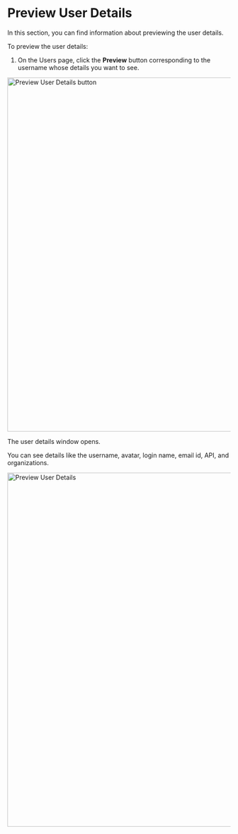 # Preview User Details

In this section, you can find information about previewing the user details.

To preview the user details:

1. On the Users page, click the **Preview** button corresponding to the username whose details you want to see.

<img src="../images/preview-user-details-button.png" alt="Preview User Details button" width="800" height="800"/>

The user details window opens. 

You can see details like the username, avatar, login name, email id, API, and organizations.

<img src="../images/preview-user-details.png" alt="Preview User Details" width="800" height="800"/>